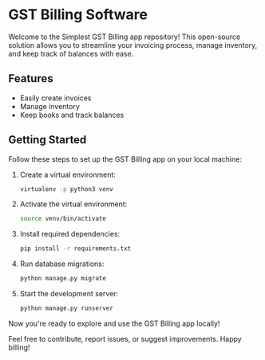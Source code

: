 # GST Billing Software

Welcome to the Simplest GST Billing app repository! This open-source solution allows you to streamline your invoicing process, manage inventory, and keep track of balances with ease.

## Features

* Easily create invoices
* Manage inventory
* Keep books and track balances

## Getting Started

Follow these steps to set up the GST Billing app on your local machine:

1. Create a virtual environment:
   ```bash
   virtualenv -p python3 venv
   ```

2. Activate the virtual environment:
   ```bash
   source venv/bin/activate
   ```

3. Install required dependencies:
   ```bash
   pip install -r requirements.txt
   ```

4. Run database migrations:
   ```bash
   python manage.py migrate
   ```

5. Start the development server:
   ```bash
   python manage.py runserver
   ```

Now you're ready to explore and use the GST Billing app locally!

Feel free to contribute, report issues, or suggest improvements. Happy billing!